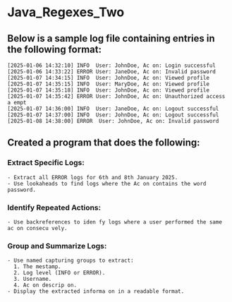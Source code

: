 # Java_Regexes_Two
## Below is a sample log file containing entries in the following format: 
```
[2025-01-06 14:32:10] INFO  User: JohnDoe, Ac on: Login successful 
[2025-01-06 14:33:22] ERROR User: JaneDoe, Ac on: Invalid password 
[2025-01-07 14:34:15] INFO  User: JohnDoe, Ac on: Viewed profile 
[2025-01-07 14:35:15] INFO  User: MaryDoe, Ac on: Viewed profile 
[2025-01-07 14:35:18] INFO  User: JohnDoe, Ac on: Viewed profile 
[2025-01-07 14:35:42] ERROR User: JohnDoe, Ac on: Unauthorized access a empt 
[2025-01-07 14:36:00] INFO  User: JaneDoe, Ac on: Logout successful 
[2025-01-07 14:37:00] INFO  User: JohnDoe, Ac on: Logout successful 
[2025-01-08 14:38:00] ERROR  User: JohnDoe, Ac on: Invalid password 
```
## Created a program that does the following: 
### Extract Specific Logs:
```
- Extract all ERROR logs for 6th and 8th January 2025. 
- Use lookaheads to find logs where the Ac on contains the word password. 
```
### Identify Repeated Actions: 
```
- Use backreferences to iden fy logs where a user performed the same ac on consecu vely. 
```
### Group and Summarize Logs: 
```
- Use named capturing groups to extract: 
  1. The mestamp. 
  2. Log level (INFO or ERROR). 
  3. Username. 
  4. Ac on descrip on. 
- Display the extracted informa on in a readable format.
```
